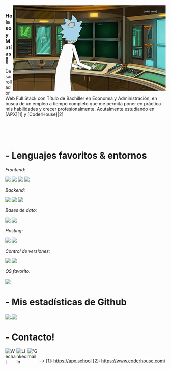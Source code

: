 <img align="right" alt="GIF" src="https://github.com/darshan-jain/darshan-jain/blob/master/rick.gif" />


### Hola soy Matías 👋

Desarrollador Web Full Stack con Título de Bachiller en Economía y Administración, en busca de un empleo a tiempo completo que me permita poner en práctica mis habilidades y crecer profesionalmente. Acutalmente estudiando en [APX][1] y [CoderHouse][2]

<br />
<br />
<br />

# - Lenguajes favoritos & entornos

_Frontend:_

<a align="center" href="https://www.javascript.com/"><img src="https://img.icons8.com/color/48/000000/javascript.png"/></a>
<a align="center" href="https://reactjs.org/"><img src="https://img.icons8.com/color/48/000000/react-native.png"/></a>
<a align="center" href="https://www.w3schools.com/css/"><img src="https://img.icons8.com/color/48/000000/css3.png"/></a>
<a align="center" href="https://www.w3schools.com/html/"><img src="https://img.icons8.com/color/48/000000/html-5.png"/></a>

_Backend:_

<a align="center" href="https://www.typescriptlang.org/"><img src="https://img.icons8.com/color/48/000000/typescript.png"/></a>
<a align="center" href="https://www.python.org/"><img src="https://img.icons8.com/color/48/000000/python--v1.png"/></a>
<a align="center" href="https://nodejs.org/"><img src="https://img.icons8.com/color/48/000000/nodejs.png"/></a>

_Bases de dato:_

<a align="center" href="https://www.postgresql.org/"><img src="https://img.icons8.com/color/48/000000/postgreesql.png"/></a>
<a align="center" href="https://firebase.google.com/?hl=es"><img src="https://img.icons8.com/color/48/000000/firebase.png"/></a>

_Hosting:_

<a align="center" href="https://www.heroku.com/"><img src="https://img.icons8.com/color/48/000000/heroku.png"/></a>
<a align="center" href="https://firebase.google.com/?hl=es"><img src="https://img.icons8.com/color/48/000000/firebase.png"/></a>

_Control de versiones:_

<a align="center" href="https://git-scm.com/"><img src="https://img.icons8.com/color/48/000000/git.png"/></a>
<a align="center" href="https://github.com/"><img src="https://img.icons8.com/glyph-neue/48/000000/github.png"/></a>

_OS favorito:_

<img align="center" src="https://img.icons8.com/color/48/000000/mac-os-logo.png/"/>

<br />

# - Mis estadísticas de Github

<a href="https://github.com/MatiToledo/github-readme-stats">
  <img  align="center" src="https://github-readme-stats.vercel.app/api?username=MatiToledo&show_icons=true&theme=tokyonight" />
</a>
<a href="https://github.com/MatiToledo/convoychat">
  <img width="413px" align="center" src="https://github-readme-stats.vercel.app/api/top-langs/?username=MatiToledo&layout=compact&theme=tokyonight" />
</a>

# - Contacto!
<a href="mailto:toledo.matias@icloud.com">
  <img align="left" alt="Wechat" width="35px" src="https://cdn-icons-png.flaticon.com/512/732/732200.png" />
</a>
<a href="www.linkedin.com/in/matias-dev">
  <img align="left" alt="LinkedIn" width="35px" src="https://cdn-icons.flaticon.com/png/512/3536/premium/3536505.png?token=exp=1647985792~hmac=085ba8ca7c8e3a49babcce24ad21d70e" />
</a>
<a href="https://www.instagram.com/mati.toledo/">
  <img align="left" alt="'Gmail" width="35px" src="https://cdn-icons-png.flaticon.com/512/2111/2111463.png" />
</a>

<br />

-->
[1]: https://apx.school
[2]: https://www.coderhouse.com/
